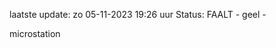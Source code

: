 laatste update: 
zo 05-11-2023 19:26   uur 
Status: FAALT - geel - 
<div class="service Y">microstation</div>